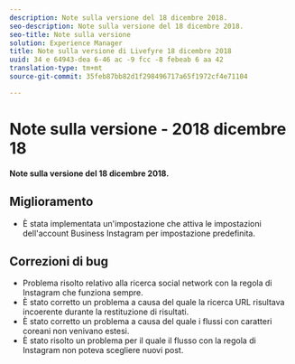```yaml
---
description: Note sulla versione del 18 dicembre 2018.
seo-description: Note sulla versione del 18 dicembre 2018.
seo-title: Note sulla versione
solution: Experience Manager
title: Note sulla versione di Livefyre 18 dicembre 2018
uuid: 34 e 64943-dea 6-46 ac -9 fcc -8 febeab 6 aa 42
translation-type: tm+mt
source-git-commit: 35feb87bb82d1f298496717a65f1972cf4e71104

---
```



# Note sulla versione - 2018 dicembre 18

**Note sulla versione del 18 dicembre 2018.**

## Miglioramento

* È stata implementata un'impostazione che attiva le impostazioni dell'account Business Instagram per impostazione predefinita.

## Correzioni di bug

* Problema risolto relativo alla ricerca social network con la regola di Instagram che funziona sempre.
* È stato corretto un problema a causa del quale la ricerca URL risultava incoerente durante la restituzione di risultati.
* È stato corretto un problema a causa del quale i flussi con caratteri coreani non venivano estesi.
* È stato risolto un problema per il quale il flusso con la regola di Instagram non poteva scegliere nuovi post.
